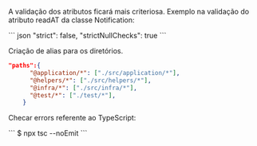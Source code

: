 

<p>A validação dos atributos ficará mais criteriosa. Exemplo na validação do atributo readAT da classe Notification:</p>
``` json
"strict": false,
"strictNullChecks": true
```

<p>Criação de alias para os diretórios.</p>

``` json
"paths":{
      "@application/*": ["./src/application/*"],
      "@helpers/*": ["./src/helpers/*"],
      "@infra/*": ["./src/infra/*"],
      "@test/*": ["./test/*"],
    }
```

<p>Checar errors referente ao TypeScript:</p>
```
$ npx tsc --noEmit
```